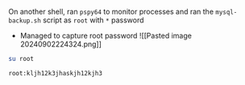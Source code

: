 On another shell, ran `pspy64` to monitor processes and ran the `mysql-backup.sh` script as `root` with `*` password

- Managed to capture root password
![[Pasted image 20240902224324.png]]

```bash
su root
```
`root:kljh12k3jhaskjh12kjh3`
